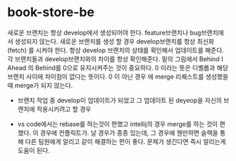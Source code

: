 # book-store-be
새로운 브랜치는 항상 develop에서 생성되어야 한다. feature브랜치나 bug브랜치에서 생성되지 않는다.
새로운 브랜치를 생성 할 경우 develop브랜치를 항상 최신화 (fetch) 를 시켜야 한다.
항상 develop 브랜치의 상태를 확인해서 업데이트를 해준다.
각 브랜치들과 develop브랜치와의 차이를 항상 확인해준다. 밑의 그림에서 Behind I Ahead 의 Behind를 0으로 유지시켜주는 것이 중요하다. 0 이라는 뜻은 디벨롭과 해당 브랜치 사이에 차이점이 없다는 뜻이다. 0 이 아닌 경우 에 merge 리퀘스트를 생성했을 때 merge가 되지 않는다.
* 브랜치 작업 중 develop이 업데이트가 되었고 그 업데이트 된 deyeop을 자신의 브랜치에 적용시키려고 할 경우
- vs code에서는 rebase를 하는것이 편했고
intellij의 경우 merge를 하는 것이 편했다.
이 경우에 컨플릭트가. 날 경우가 종종 있는데, 그 경우에 웬만하면 슬랙을 통해 다른 팀원에게 알리고 같이 해결하는 편이 좋다.
문제가 생긴다면 즉시 알리는게 도움이 된다.
